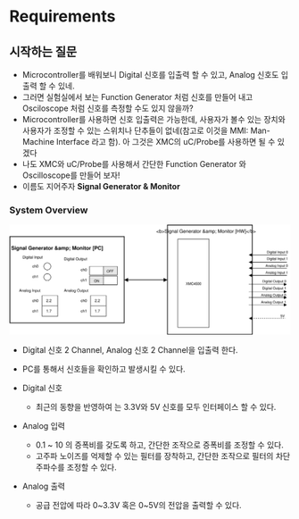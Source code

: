 # Requirements



## 시작하는 질문

* Microcontroller를 배워보니 Digital 신호를 입출력 할 수 있고, Analog 신호도 입출력 할 수 있네.
* 그러면 실험실에서 보는 Function Generator 처럼 신호를 만들어 내고 Osciloscope 처럼 신호를 측정할 수도 있지 않을까?
* Microcontroller를 사용하면 신호 입출력은 가능한데, 사용자가 볼수 있는 장치와 사용자가 조정할 수 있는 스위치나 단추들이 없네(참고로 이것을 MMI: Man-Machine Interface 라고 함).  아 그것은 XMC의 uC/Probe를 사용하면 될 수 있겠다
* 나도 XMC와 uC/Probe를 사용해서 간단한 Function Generator 와 Oscilloscope를 만들어 보자!
* 이름도 지어주자 **Signal Generator & Monitor**




### System Overview

![System](./images/ReqSpec.svg)

* Digital 신호 2 Channel, Analog 신호 2 Channel을 입출력 한다.
* PC를 통해서 신호들을 확인하고 발생시킬 수 있다.


* Digital 신호
    * 최근의 동향을 반영하여 는 3.3V와 5V 신호를 모두 인터페이스 할 수 있다.
* Analog 입력
    * 0.1 ~ 10 의 증폭비를 갖도록 하고, 간단한 조작으로 증폭비를 조정할 수 있다.
    * 고주파 노이즈를 억제할 수 있는 필터를 장착하고, 간단한 조작으로 필터의 차단주파수를 조정할 수 있다.
* Analog 출력
    * 공급 전압에 따라 0~3.3V 혹은 0~5V의 전압을 출력할 수 있다.